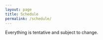 ```yaml
---
layout: page
title: Schedule
permalink: /schedule/
---
```


Everything is tentative and subject to change.

